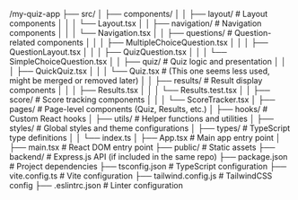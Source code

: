 /my-quiz-app
 ├── src/
 │   ├── components/
 │   │   ├── layout/           # Layout components
 │   │   │   └── Layout.tsx
 │   │   ├── navigation/       # Navigation components
 │   │   │   └── Navigation.tsx
 │   │   ├── questions/        # Question-related components
 │   │   │   ├── MultipleChoiceQuestion.tsx
 │   │   │   ├── QuestionLayout.tsx
 │   │   │   ├── QuizQuestion.tsx
 │   │   │   └── SimpleChoiceQuestion.tsx
 │   │   ├── quiz/             # Quiz logic and presentation
 │   │   │   ├── QuickQuiz.tsx
 │   │   │   └── Quiz.tsx      # (This one seems less used, might be merged or removed later)
 │   │   ├── results/          # Result display components
 │   │   │   ├── Results.tsx
 │   │   │   └── Results.test.tsx
 │   │   ├── score/            # Score tracking components
 │   │   │   └── ScoreTracker.tsx
 │   ├── pages/           # Page-level components (Quiz, Results, etc.)
 │   ├── hooks/           # Custom React hooks
 │   ├── utils/           # Helper functions and utilities
 │   ├── styles/          # Global styles and theme configurations
 │   ├── types/           # TypeScript type definitions
 │   │   └── index.ts
 │   ├── App.tsx          # Main app entry point
 │   ├── main.tsx         # React DOM entry point
 ├── public/              # Static assets
 ├── backend/             # Express.js API (if included in the same repo)
 ├── package.json         # Project dependencies
 ├── tsconfig.json        # TypeScript configuration
 ├── vite.config.ts       # Vite configuration
 ├── tailwind.config.js   # TailwindCSS config
 ├── .eslintrc.json       # Linter configuration
